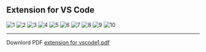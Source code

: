 Extension for VS Code
---
![1](https://github.com/user-attachments/assets/f62420f6-711e-4343-990b-e163a41ae98e)
![2](https://github.com/user-attachments/assets/278d3298-15b1-4bac-8af4-59e23c631f68)
![3](https://github.com/user-attachments/assets/ec89462b-8791-432b-9c60-d2839d28033c)
![4](https://github.com/user-attachments/assets/30c5a594-45e1-4de8-b018-2c1bbae738b9)
![5](https://github.com/user-attachments/assets/a85bf776-12b2-427c-8305-d475ed4f6093)
![6](https://github.com/user-attachments/assets/21476e19-49a4-440f-ba5a-345d64f1614d)
![7](https://github.com/user-attachments/assets/9e12bf54-0612-4caf-bd62-ba398f16bd9d)
![8](https://github.com/user-attachments/assets/99ad2454-3a7c-4340-a4e2-d17758e344c4)
![9](https://github.com/user-attachments/assets/451e09b5-0ad4-4964-a6cb-554c4741daad)
![10](https://github.com/user-attachments/assets/94dd618c-be48-4970-87d8-1bb1915e383e)

---

Downlord PDF
[extension for vscode1.pdf](https://github.com/user-attachments/files/18675465/extension.for.vscode1.pdf)
